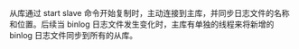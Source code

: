 从库通过 start slave 命令开始复制时，主动连接到主库，并同步日志文件的名称和位置。后续当 binlog 日志文件发生变化时，主库有单独的线程来将新增的 binlog 日志文件同步到所有的从库。